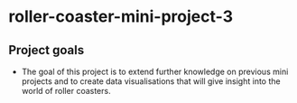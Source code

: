 # roller-coaster-mini-project-3

## Project goals
- The goal of this project is to extend further knowledge on previous mini projects and to create data visualisations that will give insight into the world of roller coasters.
